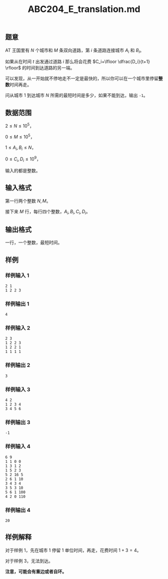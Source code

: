 ﻿---
title: "ABC204_E_translation.md"
tags: []
author: ""
created: ""
---

## 题意

AT 王国里有 $N$ 个城市和 $M$ 条双向道路，第 $i$ 条道路连接城市 $A_i$ 和 $B_i$。

如果从在时间 $t$ 出发通过道路 $i$ 那么将会花费 $C_i+\lfloor \dfrac{D_i}{t+1} \rfloor$ 的时间到达道路的另一端。

可以发现，从一开始就不停地走不一定是最快的，所以你可以在一个城市里停留**整数**时间再走。

问从城市 $1$ 到达城市 $N$ 所需的最短时间是多少，如果不能到达，输出 `-1`。

## 数据范围

$2\le N\le 10^5$， 

$0\le M\le 10^5$，

$1\le A_i,B_i\le N$，

$0\le C_i,D_i\le 10^9$，

输入的都是整数。

## 输入格式

第一行两个整数 $N,M$。

接下来 $M$ 行，每行四个整数，$A_i,B_i,C_i,D_i$。

## 输出格式

一行，一个整数，最短时间。

## 样例

### 样例输入 1

```
2 1
1 2 2 3
```

### 样例输出 1

```
4
```

### 样例输入 2

```
2 3
1 2 2 3
1 2 2 1
1 1 1 1
```

### 样例输出 2

```
3
```

### 样例输入 3

```
4 2
1 2 3 4
3 4 5 6
```

### 样例输出 3

```
-1
```

### 样例输入 4

```
6 9
1 1 0 0
1 3 1 2
1 5 2 3
5 2 16 5
2 6 1 10
3 4 3 4
3 5 3 10
5 6 1 100
4 2 0 110
```

### 样例输出 4

```
20
```

## 样例解释

对于样例 1，先在城市 1 停留 1 单位时间，再走，花费时间 $1+3=4$。

对于样例 3，无法到达。

**注意，可能会有重边或者自环。**


